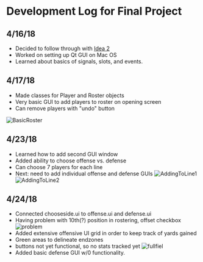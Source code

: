 # Development Log for Final Project
## 4/16/18
* Decided to follow through with [Idea 2](https://github.com/uiuc-sp18-cs126/final-project-rrout2/blob/master/PROPOSAL.md)
* Worked on setting up Qt GUI on Mac OS 
* Learned about basics of signals, slots, and events. 

## 4/17/18
* Made classes for Player and Roster objects
* Very basic GUI to add players to roster on opening screen
* Can remove players with "undo" button

![BasicRoster](https://raw.githubusercontent.com/uiuc-sp18-cs126/final-project-rrout2/master/screenshots/rostering1.png?token=Acz5q8Xqd-t8pSMErPh66kFdfHNTotWRks5a4AliwA%3D%3D)

## 4/23/18
* Learned how to add second GUI window
* Added ability to choose offense vs. defense
* Can choose 7 players for each line
* Next: need to add individual offense and defense GUIs
![AddingToLine1](https://raw.githubusercontent.com/uiuc-sp18-cs126/final-project-rrout2/master/screenshots/7online1.png?token=Acz5q3Z-QcVDmzOFCfhbKkV-S1ZLkvlGks5a6AyjwA%3D%3D)
![AddingToLine2](https://raw.githubusercontent.com/uiuc-sp18-cs126/final-project-rrout2/master/screenshots/7online2.png?token=Acz5q56csr0BbcLEGwr36KwG1A8xjptoks5a6AylwA%3D%3D)

## 4/24/18
* Connected chooseside.ui to offense.ui and defense.ui
* Having problem with 10th(?) position in rostering, offset checkbox
![problem](https://raw.githubusercontent.com/uiuc-sp18-cs126/final-project-rrout2/master/screenshots/problem_offset.png?token=Acz5q2AfxQfkzIrrtp_t1NSEySIfo67Qks5a6SdkwA%3D%3D)
* Added extensive offensive UI grid in order to keep track of yards gained
* Green areas to delineate endzones
* buttons not yet functional, so no stats tracked yet
![fullfiel](https://raw.githubusercontent.com/uiuc-sp18-cs126/final-project-rrout2/master/screenshots/fullfieldO.png?token=Acz5q6L1cUDUtEaQjQsB9Cv8irfibqYnks5a6W8twA%3D%3D)
* Added basic defense GUI w/0 functionality.